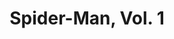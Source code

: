 ---
title: "Spider-Man, Vol. 1"
issue: 26A
issue_nr: 26
full_title: With Great Responsibility -- !
subtitle: ""
story_arc: ""
crossover: ""
variant: ""
publisher: Marvel Comics
creators: 
  - Erik Larsen
release_date: Sep 1992
release_year: 1992
genre:
  - Action
  - Adventure
  - Super-Heroes
format: Comic
pages: 48
signed_by: ""
price: 3.5
---